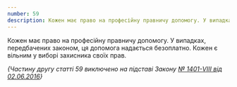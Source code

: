```yaml
---
number: 59
description: Кожен має право на професійну правничу допомогу. У випадках, передбачених законом, ця допомога надається безоплатно. Кожен є вільним у виборі захисника своїх прав...
---
```


Кожен має право на професійну правничу допомогу. У випадках, передбачених законом, ця допомога надається безоплатно.
Кожен є вільним у виборі захисника своїх прав.

*{Частину другу статті 59 виключено на підставі
Закону [№ 1401-VIII від 02.06.2016](https://zakon.rada.gov.ua/laws/show/1401-19#n142)}*
